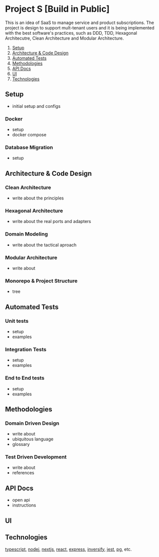 # Project S [Build in Public]
This is an idea of SaaS to manage service and product subscriptions. The project is design to support mult-tenant users and it is being implemented with the best software's practices, such as DDD, TDD, Hexagonal Architecutre, Clean Architecture and Modular Architecture.

1. [Setup](#setup)
2. [Architecture & Code Design](#architecture--code-design)
3. [Automated Tests](#automated-tests)
4. [Methodologies](#methodologies)
5. [API Docs](#api-docs)
6. [UI](#ui)
7. [Technologies](#main-technologies)

## Setup
- initial setup and configs

### Docker
- setup
- docker compose

### Database Migration
- setup

## Architecture & Code Design

### Clean Architecture
- write about the principles

### Hexagonal Architecture
- write about the real ports and adapters

### Domain Modeling
- write about the tactical aproach

### Modular Architecture
- write about

### Monorepo & Project Structure
- tree

## Automated Tests

### Unit tests
- setup
- examples

### Integration Tests
- setup
- examples

### End to End tests
- setup
- examples

## Methodologies

### Domain Driven Design
- write about
- ubiquitous language
- glossary

### Test Driven Development
- write about
- references

## API Docs
- open api
- instructions

## UI
<Figma>

## Technologies

[typescript](), [nodej](), [nextjs](), [react](), [express](), [inversify](), [jest](), [pg](), etc.